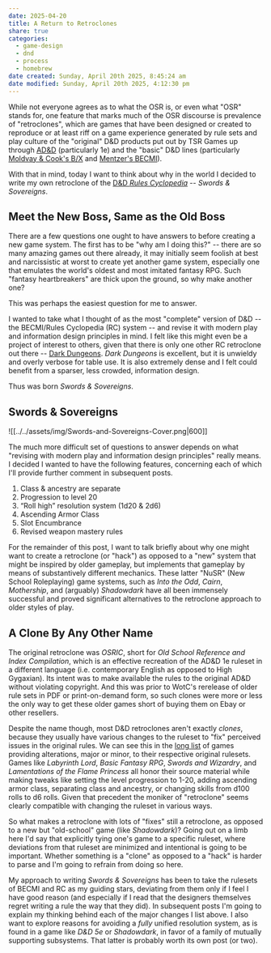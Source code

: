 ```yaml
---
date: 2025-04-20
title: A Return to Retroclones
share: true
categories:
  - game-design
  - dnd
  - process
  - homebrew
date created: Sunday, April 20th 2025, 8:45:24 am
date modified: Sunday, April 20th 2025, 4:12:30 pm
---
```


While not everyone agrees as to what the OSR is, or even what "OSR" stands for, one feature that marks much of the OSR discourse is prevalence of "retroclones", which are games that have been designed or created to reproduce or at least riff on a game experience generated by rule sets and play culture of the "original" D&D products put out by TSR Games up through [AD&D](https://en.wikipedia.org/wiki/Editions_of_Dungeons_%26_Dragons#Advanced_Dungeons_&_Dragons) (particularly 1e) and the "basic" D&D lines (particularly [Moldvay & Cook's B/X](https://en.wikipedia.org/wiki/Dungeons_%26_Dragons_Basic_Set#1981_revision) and [Mentzer's BECMI](https://en.wikipedia.org/wiki/Dungeons_%26_Dragons_Basic_Set#1983_revision)).

With that in mind, today I want to think about why in the world I decided to write my own retroclone of the [D&D *Rules Cyclopedia*](https://en.wikipedia.org/wiki/Dungeons_%26_Dragons_Rules_Cyclopedia) -- *Swords & Sovereigns*. 

<!-- more -->

## Meet the New Boss, Same as the Old Boss

There are a few questions one ought to have answers to before creating a new game system. The first has to be "why am I doing this?" -- there are so many amazing games out there already, it may initially seem foolish at best and narcissistic at worst to create yet another game system, especially one that emulates the world's oldest and most imitated fantasy RPG. Such "fantasy heartbreakers" are thick upon the ground, so why make another one? 

This was perhaps the easiest question for me to answer. 

I wanted to take what I thought of as the most "complete" version of D&D -- the BECMI/Rules Cyclopedia (RC) system -- and revise it with modern play and information design principles in mind. I felt like this might even be a project of interest to others, given that there is only one other RC retroclone out there -- [Dark Dungeons](https://www.nobleknight.com/P/2147547832/Dark-Dungeons?msclkid=a8907b2c01df1daa19c71328f5c41ea6&utm_source=bing&utm_medium=cpc&utm_campaign=Website%20-%20Dynamic&utm_term=nobleknight&utm_content=all%20web%20pages). *Dark Dungeons* is excellent, but it is unwieldy and overly verbose for table use. It is also extremely dense and I felt could benefit from a sparser, less crowded, information design. 

Thus was born *Swords & Sovereigns*. 

## Swords & Sovereigns 

![[../../assets/img/Swords-and-Sovereigns-Cover.png|600]]

The much more difficult set of questions to answer depends on what "revising with modern play and information design principles" really means. I decided I wanted to have the following features, concerning each of which I'll provide further comment in subsequent posts.

1. Class & ancestry are separate
2. Progression to level 20
3. “Roll high” resolution system (1d20 & 2d6)
4. Ascending Armor Class
5. Slot Encumbrance
6. Revised weapon mastery rules

For the remainder of this post, I want to talk briefly about why one might want to create a retroclone (or "hack") as opposed to a "new" system that might be inspired by older gameplay, but implements that gameplay by means of substantively different mechanics. These latter "NuSR" (New School Roleplaying) game systems, such as *Into the Odd*, *Cairn*, *Mothership*, and (arguably) *Shadowdark* have all been immensely successful and proved significant alternatives to the retroclone approach to older styles of play. 

## A Clone By Any Other Name 

The original retroclone was *OSRIC*, short for *Old School Reference and Index Compilation*, which is an effective recreation of the AD&D 1e ruleset in a different language (i.e. contemporary English as opposed to High Gygaxian). Its intent was to make available the rules to the original AD&D without violating copyright. And this was prior to WotC's rerelease of older rule sets in PDF or print-on-demand form, so such clones were more or less the only way to get these older games short of buying them on Ebay or other resellers. 

Despite the name though, most D&D retroclones aren't exactly *clones*, because they usually have various changes to the ruleset to "fix" perceived issues in the original rules. We can see this in the [long list](https://en.wikipedia.org/wiki/Dungeons_%26_Dragons_retro-clones) of games providing alterations, major or minor, to their respective original rulesets. Games like *Labyrinth Lord*, *Basic Fantasy RPG*, *Swords and Wizardry*, and *Lamentations of the Flame Princess* all honor their source material while making tweaks like setting the level progression to 1-20, adding ascending armor class, separating class and ancestry, or changing skills from d100 rolls to d6 rolls. Given that precedent the moniker of "retroclone" seems clearly compatible with changing the ruleset in various ways. 

So what makes a retroclone with lots of "fixes" still a retroclone, as opposed to a new but "old-school" game (like *Shadowdark*)? Going out on a limb here I'd say that explicitly tying one's game to a specific ruleset, where deviations from that ruleset are minimized and intentional is going to be important. Whether something is a "clone" as opposed to a "hack" is harder to parse and I'm going to refrain from doing so here. 

My approach to writing *Swords & Sovereigns* has been to take the rulesets of BECMI and RC as my guiding stars, deviating from them only if I feel I have good reason (and especially if I read that the designers themselves regret writing a rule the way that they did). In subsequent posts I'm going to explain my thinking behind each of the major changes I list above. I also want to explore reasons for avoiding a *fully* unified resolution system, as is found in a game like *D&D 5e* or *Shadowdark*, in favor of a family of mutually supporting subsystems. That latter is probably worth its own post (or two). 
